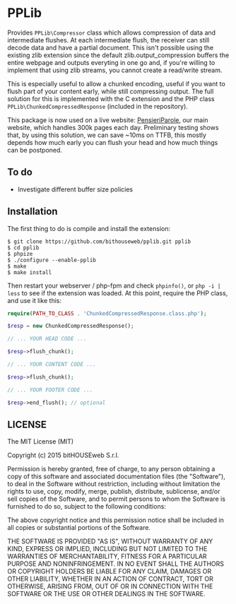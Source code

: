 PPLib
=====

Provides `PPLib\Compressor` class which allows compression of data and 
intermediate flushes. At each intermediate flush, the receiver can still decode
data and have a partial document. This isn't possible using the existing zlib
extension since the default zlib.output_compression buffers the entire webpage
and outputs everyting in one go and, if you're willing to implement that using
zlib streams, you cannot create a read/write stream.

This is especially useful to allow a chunked encoding, useful if you want to
flush part of your content early, while still compressing output. The full
solution for this is implemented with the C extension and the PHP class
`PPLib\ChunkedCompressedResponse` (included in the repository).

This package is now used on a live website:
[PensieriParole](www.pensieriparole.it), our main website, which handles
300k pages each day. Preliminary testing shows that, by using this solution,
we can save ~10ms on TTFB, this mostly depends how much early you can flush
your head and how much things can be postponed.


To do
-----

* Investigate different buffer size policies


Installation
------------

The first thing to do is compile and install the extension:

    $ git clone https://github.com/bithouseweb/pplib.git pplib
    $ cd pplib
    $ phpize
    $ ./configure --enable-pplib
    $ make
    $ make install

Then restart your webserver / php-fpm and check `phpinfo()`, or `php -i | less`
to see if the extension was loaded. At this point, require the PHP class, and use
it like this:

```php
require(PATH_TO_CLASS . 'ChunkedCompressedResponse.class.php');

$resp = new ChunkedCompressedResponse();

// ... YOUR HEAD CODE ...

$resp->flush_chunk();

// ... YOUR CONTENT CODE ...

$resp->flush_chunk();

// ... YOUR FOOTER CODE ...

$resp->end_flush(); // optional

````


LICENSE
-------

The MIT License (MIT)

Copyright (c) 2015 bitHOUSEweb S.r.l.

Permission is hereby granted, free of charge, to any person obtaining a copy
of this software and associated documentation files (the "Software"), to deal
in the Software without restriction, including without limitation the rights
to use, copy, modify, merge, publish, distribute, sublicense, and/or sell
copies of the Software, and to permit persons to whom the Software is
furnished to do so, subject to the following conditions:

The above copyright notice and this permission notice shall be included in
all copies or substantial portions of the Software.

THE SOFTWARE IS PROVIDED "AS IS", WITHOUT WARRANTY OF ANY KIND, EXPRESS OR
IMPLIED, INCLUDING BUT NOT LIMITED TO THE WARRANTIES OF MERCHANTABILITY,
FITNESS FOR A PARTICULAR PURPOSE AND NONINFRINGEMENT. IN NO EVENT SHALL THE
AUTHORS OR COPYRIGHT HOLDERS BE LIABLE FOR ANY CLAIM, DAMAGES OR OTHER
LIABILITY, WHETHER IN AN ACTION OF CONTRACT, TORT OR OTHERWISE, ARISING FROM,
OUT OF OR IN CONNECTION WITH THE SOFTWARE OR THE USE OR OTHER DEALINGS IN
THE SOFTWARE.

